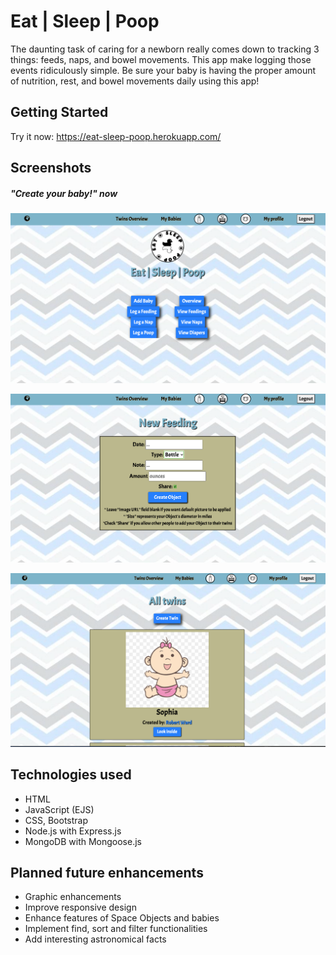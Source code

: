 
# Eat | Sleep | Poop

The daunting task of caring for a newborn really comes down to tracking 3 things: feeds, naps, and bowel movements. This app make logging those events ridiculously simple. Be sure your baby is having the proper amount of nutrition, rest, and bowel movements daily using this app! 

## Getting Started

Try it now: <https://eat-sleep-poop.herokuapp.com/>


## Screenshots

##### "Create your baby!" now

![1](public/images/shot3.png)

![2](public/images/shot2.png)

![3](public/images/shot1.png)

## Technologies used

+ HTML
+ JavaScript (EJS)
+ CSS, Bootstrap
+ Node.js with Express.js
+ MongoDB with Mongoose.js

## Planned future enhancements

+ Graphic enhancements
+ Improve responsive design
+ Enhance features of Space Objects and babies
+ Implement find, sort and filter functionalities
+ Add interesting astronomical facts
